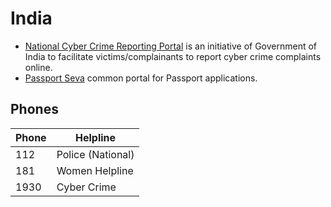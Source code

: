 # India

- [National Cyber Crime Reporting Portal](https://cybercrime.gov.in) is an initiative of Government of India to facilitate victims/complainants to report cyber crime complaints online.
- [Passport Seva](https://www.passportindia.gov.in/) common portal for Passport applications.

## Phones

| Phone | Helpline |
| --- | --- |
| 112 | Police (National) |
| 181 | Women Helpline |
| 1930 | Cyber Crime |
